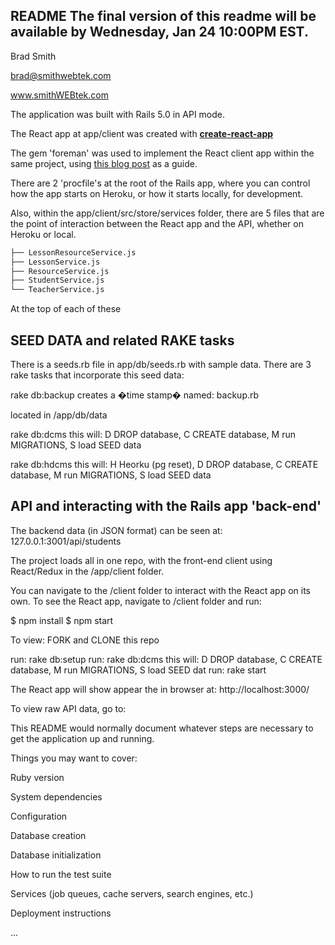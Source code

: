 ## README The final version of this readme will be available by Wednesday, Jan 24 10:00PM EST.

Brad Smith 

brad@smithwebtek.com

www.smithWEBtek.com

The application was built with Rails 5.0 in API mode.

The React app at app/client was created with [**create-react-app**](https://github.com/facebook/create-react-app)

The gem 'foreman' was used to implement the React client app within the same project, using [this blog post](https://www.fullstackreact.com/articles/how-to-get-create-react-app-to-work-with-your-rails-api/) as a guide. 

There are 2 'procfile's at the root of the Rails app, where you can control how the app starts on Heroku, or how it starts locally, for development. 

Also, within the app/client/src/store/services folder, there are 5 files that are the point of interaction between the React app and the API, whether on Heroku or local.

```bash
├── LessonResourceService.js
├── LessonService.js
├── ResourceService.js
├── StudentService.js
└── TeacherService.js
```



At the top of each of these
 

## SEED DATA and related RAKE tasks
There is a seeds.rb file in app/db/seeds.rb with sample data.
There are 3 rake tasks that incorporate this seed data:

rake db:backup
creates a �time stamp� named: backup<time as number>.rb

located in /app/db/data

rake db:dcms
this will: D DROP database, C CREATE database, M run MIGRATIONS, S load SEED data


rake db:hdcms
this will: H Heorku (pg reset), D DROP database, C CREATE database, M run MIGRATIONS, S load SEED data

## API and interacting with the Rails app 'back-end'
The backend data (in JSON format) can be seen at:
       127.0.0.1:3001/api/students
	
The project loads all in one repo, with the front-end client using React/Redux in the /app/client folder.

You can navigate to the /client folder to interact with the React app on its own.
To see the React app, navigate to /client folder and run:

$ npm install
$ npm start

To view:
FORK and CLONE this repo

run: rake db:setup
run: rake db:dcms
this will: D DROP database, C CREATE database, M run MIGRATIONS, S load SEED dat
run: rake start

The React app will show appear the in browser at: http://localhost:3000/

To view raw API data, go to: 



This README would normally document whatever steps are necessary to get the application up and running.

Things you may want to cover:

Ruby version

System dependencies

Configuration

Database creation

Database initialization

How to run the test suite

Services (job queues, cache servers, search engines, etc.)

Deployment instructions

...
